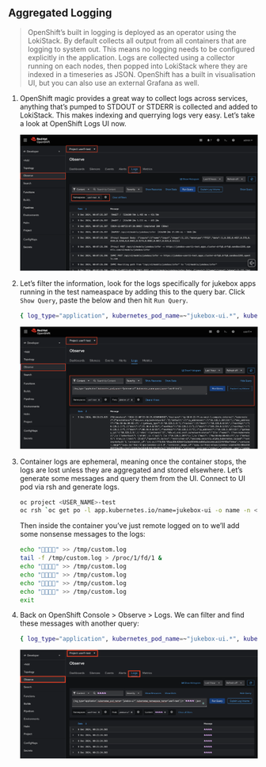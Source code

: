 ## Aggregated Logging

> OpenShift’s built in logging is deployed as an operator using the LokiStack. By default collects all output from all containers that are logging to system out. This means no logging needs to be configured explicitly in the application. Logs are collected using a collector running on each nodes, then popped into LokiStack where they are indexed in a timeseries as JSON. OpenShift has a built in visualisation UI, but you can also use an external Grafana as well.


1. OpenShift magic provides a great way to collect logs across services, anything that’s pumped to STDOUT or STDERR is collected and added to LokiStack. This makes indexing and querrying logs very easy. Let’s take a look at OpenShift Logs UI now.

    ![openshift-logging](./images/openshift-logging.png)


2. Let’s filter the information, look for the logs specifically for jukebox apps running in the test nameaspace by adding this to the query bar. Click `Show Query`, paste the below and then hit `Run Query`.

    ```bash
    { log_type="application", kubernetes_pod_name=~"jukebox-ui.*", kubernetes_namespace_name="<USER_NAME>-test" }
    ```

    ![openshift-logging-2.png](./images/openshift-logging-2.png)


3. Container logs are ephemeral, meaning once the container stops, the logs are lost unless they are aggregated and stored elsewhere. Let’s generate some messages and query them from the UI. Connect to UI pod via rsh and generate logs.

    ```bash
    oc project <USER_NAME>-test
    oc rsh `oc get po -l app.kubernetes.io/name=jukebox-ui -o name -n <USER_NAME>-test`
    ```

    Then inside the container you’ve just remote logged on to we’ll add some nonsense messages to the logs:

    ```bash
    echo "🦄🦄🦄🦄" >> /tmp/custom.log
    tail -f /tmp/custom.log > /proc/1/fd/1 &
    echo "🦄🦄🦄🦄" >> /tmp/custom.log
    echo "🦄🦄🦄🦄" >> /tmp/custom.log
    echo "🦄🦄🦄🦄" >> /tmp/custom.log
    echo "🦄🦄🦄🦄" >> /tmp/custom.log
    exit
    ```

4. Back on OpenShift Console > Observe > Logs. We can filter and find these messages with another query:

    ```bash
    { log_type="application", kubernetes_pod_name=~"jukebox-ui.*", kubernetes_namespace_name="<USER_NAME>-test" } |= `🦄🦄🦄🦄` | json
    ```

    ![openshift-logging-3.png](./images/openshift-logging-3.png)